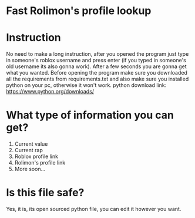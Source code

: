 # Fast Rolimon's profile lookup

# Instruction
No need to make a long instruction, after you opened the program just type in someone's roblox username and press enter (if you typed in someone's old username its also gonna work).
After a few seconds you are gonna get what you wanted.
Before opening the program make sure you downloaded all the requirements from requirements.txt and also make sure you installed python on your pc, otherwise it won't work.
python download link: https://www.python.org/downloads/

# What type of information you can get?
1. Current value
2. Current rap
3. Roblox profile link
4. Rolimon's profile link
5. More soon...

# Is this file safe?
Yes, it is, its open sourced python file, you can edit it however you want.
